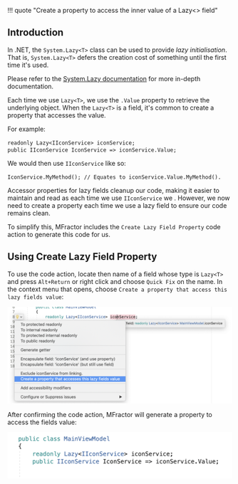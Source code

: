 !!! quote "Create a property to access the inner value of a Lazy<> field"

## Introduction

In .NET, the `System.Lazy<T>` class can be used to provide *lazy initialisation*. That is, `System.Lazy<T>` defers the creation cost of something until the first time it's used.

Please refer to the [System.Lazy documentation](https://docs.microsoft.com/en-us/dotnet/api/system.lazy-1?view=netframework-4.8#examples) for more in-depth documentation.

Each time we use `Lazy<T>`, we use the `.Value` property to retrieve the underlying object. When the `Lazy<T>` is a field, it's common to create a property that accesses the value.

For example:

```
readonly Lazy<IIconService> iconService;
public IIconService IconService => iconService.Value;
```

We would then use `IIconService` like so:

```
IconService.MyMethod(); // Equates to iconService.Value.MyMethod().
```

Accessor properties for lazy fields cleanup our code, making it easier to maintain and read as each time we use `IIconService` we . However, we now need to create a property each time we use a lazy field to ensure our code remains clean.

To simplify this, MFractor includes the `Create Lazy Field Property` code action to generate this code for us.

## Using Create Lazy Field Property

To use the code action, locate then name of a field whose type is `Lazy<T>` and press `Alt+Return` or right click and choose `Quick Fix` on the name. In the context menu that opens, choose `Create a property that access this lazy fields value`:

![Invoking the Create Lazy Field Property from the Quick Fix or Keyboard Shortcut](/img/csharp/code-actions/generate-lazy-field-property-01.png)

After confirming the code action, MFractor will generate a property to access the fields value:

![The result of the Create Lazy Field Property code action](/img/csharp/code-actions/generate-lazy-field-property-02.png)

